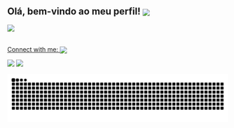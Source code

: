 ## Olá, bem-vindo ao meu perfil! <img src="https://c.tenor.com/906nGAL7Xw0AAAAi/mochi-peachcat-cute-cat.gif" width="60" align="center">

 <div>
  <a href="https://github.com/JessicAnanias">
  <img height="180em" src="https://github-readme-stats.vercel.app/api/top-langs/?username=JessicAnanias&layout=compact&langs_count=7&theme=dracula"/>
</div>

</div>

 ## 
 Connect with me:  <img src="https://c.tenor.com/Zjx4IpPncygAAAAi/yay-cute.gif" width="60" align="center" />
   
<div> 
<a href="	https://img.shields.io/badge/Microsoft_Teams-6264A7?style=for-the-badge&logo=microsoft-teams&logoColor=white" target="_blank"></a> 
<a href = "mailto:jessicasilva.ananias@gmail.com"><img src="https://img.shields.io/badge/-Gmail-%23333?style=for-the-badge&logo=gmail&logoColor=white" target="_blank"></a>
<a href="https://www.linkedin.com/in/j%C3%A9ssica-silva-7b76ba97/" target="_blank"><img src="https://img.shields.io/badge/-LinkedIn-%230077B5?style=for-the-badge&logo=linkedin&logoColor=white" target="_blank"></a> 
 
  
  
  ![Snake animation](https://github.com/JessicAnanias/JessicAnanias/blob/output/github-contribution-grid-snake.svg)
  
</div>  
